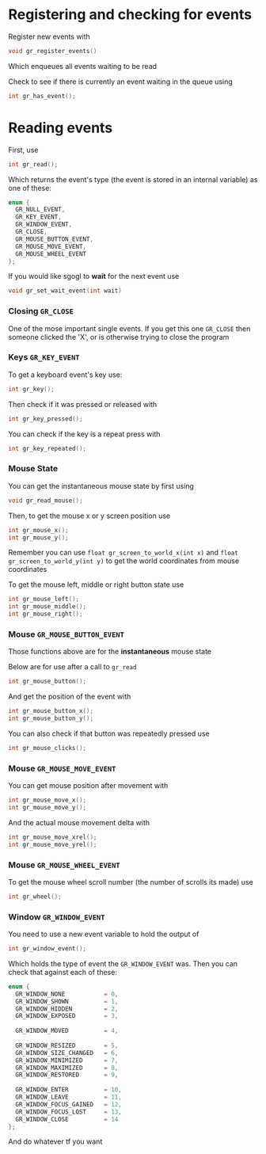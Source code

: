 # Registering and checking for events

Register new events with 

```c
void gr_register_events()
```

Which enqueues all events waiting to be read

Check to see if there is currently an event waiting in the queue using

```c
int gr_has_event();
```

# Reading events

First, use 

```c
int gr_read();
```

Which returns the event's type (the event is stored in an internal variable) as one of these:

```c
enum {
  GR_NULL_EVENT,
  GR_KEY_EVENT,
  GR_WINDOW_EVENT,
  GR_CLOSE,
  GR_MOUSE_BUTTON_EVENT,
  GR_MOUSE_MOVE_EVENT,
  GR_MOUSE_WHEEL_EVENT
};
```

If you would like sgogl to **wait** for the next event use

```c
void gr_set_wait_event(int wait)
```

### Closing ``GR_CLOSE``

One of the mose important single events. If you get this one ``GR_CLOSE`` then someone clicked the 'X', or is otherwise trying to close the program

### Keys ``GR_KEY_EVENT``

To get a keyboard event's key use:

```c
int gr_key();
```

Then check if it was pressed or released with

```c
int gr_key_pressed();
```

You can check if the key is a repeat press with

```c
int gr_key_repeated();
```

### Mouse State

You can get the instantaneous mouse state by first using

```c
void gr_read_mouse();
```

Then, to get the mouse x or y screen position use

```c
int gr_mouse_x();
int gr_mouse_y();
```

Remember you can use ``float gr_screen_to_world_x(int x)`` and ``float gr_screen_to_world_y(int y)`` to get the world coordinates from mouse coordinates

To get the mouse left, middle or right button state use

```c
int gr_mouse_left();
int gr_mouse_middle();
int gr_mouse_right();
```

### Mouse ``GR_MOUSE_BUTTON_EVENT``

Those functions above are for the **instantaneous** mouse state

Below are for use after a call to ``gr_read``

```c
int gr_mouse_button();
```

And get the position of the event with

```c
int gr_mouse_button_x();
int gr_mouse_button_y();
```

You can also check if that button was repeatedly pressed use

```c
int gr_mouse_clicks();
```

### Mouse ``GR_MOUSE_MOVE_EVENT``

You can get mouse position after movement with

```c
int gr_mouse_move_x();
int gr_mouse_move_y();
```

And the actual mouse movement delta with

```c
int gr_mouse_move_xrel();
int gr_mouse_move_yrel();
```

### Mouse ``GR_MOUSE_WHEEL_EVENT``

To get the mouse wheel scroll number (the number of scrolls its made) use

```c
int gr_wheel();
```

### Window ``GR_WINDOW_EVENT``

You need to use a new event variable to hold the output of

```c
int gr_window_event();
```

Which holds the type of event the ``GR_WINDOW_EVENT`` was. Then you can check that against each of these:

```c
enum {                               
  GR_WINDOW_NONE           = 0,      
  GR_WINDOW_SHOWN          = 1,      
  GR_WINDOW_HIDDEN         = 2,      
  GR_WINDOW_EXPOSED        = 3,      
                                     
  GR_WINDOW_MOVED          = 4,      
                                     
  GR_WINDOW_RESIZED        = 5,      
  GR_WINDOW_SIZE_CHANGED   = 6,      
  GR_WINDOW_MINIMIZED      = 7,      
  GR_WINDOW_MAXIMIZED      = 8,      
  GR_WINDOW_RESTORED       = 9,      
                                     
  GR_WINDOW_ENTER          = 10,     
  GR_WINDOW_LEAVE          = 11,     
  GR_WINDOW_FOCUS_GAINED   = 12,     
  GR_WINDOW_FOCUS_LOST     = 13,     
  GR_WINDOW_CLOSE          = 14      
};
```

And do whatever tf you want